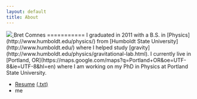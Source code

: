 ```yaml
---
layout: default
title: About
---
```

<a class="pull-right" href="http://www.flickr.com/photos/bretc/">
<img src="http://farm6.staticflickr.com/5111/5914206691_f014912197_m.jpg" class="img-polaroid">
</a>
Bret Comnes
===========
I graduated in 2011 with a B.S. in [Physics](http://www.humboldt.edu/physics/) from [Humboldt State University](http://www.humboldt.edu/) where I helped study [gravity](http://www.humboldt.edu/physics/gravitational-lab.html).  I currently live in [Portland, OR](https://maps.google.com/maps?q=Portland+OR&oe=UTF-8&ie=UTF-8&hl=en) where I am working on my PhD in Physics at Portland State University.

*   [Resume](/files/Bret-Comnes-Public.pdf) [(.txt)](/files/Bret-Comnes-Public.txt)
*   <script type="text/javascript" src="/js/email.js"> </script> me